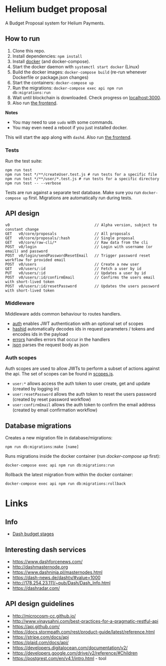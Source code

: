 # Helium budget proposal

A Budget Proposal system for Helium Payments.

## How to run

1. Clone this repo.
1. Install dependencies: `npm install`
1. Install [docker](https://www.docker.com/) (and docker-compose).
1. Start the docker daemon with `systemctl start docker` (Linux)
4. Build the docker images: `docker-compose build` (re-run whenever Dockerfile or package.json changes)
5. Start the containers: `docker-compose up`
6. Run the migrations: `docker-compose exec api npm run db:migrations:run`
7. Wait until blockchain is downloaded. Check progress on [localhost:3000](http://localhost:3000/v0/core/raw-cli/blockchain/getblockcount).
8. Also run [the frontend](https://github.com/KristerV/heliumpay-budgetweb-frontend).

**Notes**

- You may need to use `sudo` with some commands.
- You may even need a reboot if you just installed docker.

This will start the app along with `dashd`. Also run [the frontend](https://github.com/KristerV/heliumpay-budgetweb-frontend).

### Tests
Run the test suite:
```
npm run test
npm run test */**/createUser.test.js # run tests for a specific file
npm run test */**/user/*.test.js # run tests for a specific directory
npm run test -- --verbose
```

Tests are run against a separate test database. Make sure you run `docker-compose up` first. Migrations are automatically run during tests.

## API design

```
v0                                      // Alpha version, subject to constant change
GET   v0/core/proposals                 // All proposals
GET   v0/core/proposals/:hash           // Single proposal
GET   v0/core/raw-cli/*                 // Raw data from the cli
POST  v0/login                          // Login with username (or email) and password
POST  v0/login/sendPasswordResetEmail   // Trigger password reset workflow for provided email
POST  v0/users                          // Create a new user
GET   v0/users/:id                      // Fetch a user by id
PUT   v0/users/:id                      // Updates a user by id
POST  v0/users/:id/confirmEmail         // Confirms the users email with short-lived token
POST  v0/users/:id/resetPassword        // Updates the users password with short-lived token
```

### Middleware
Middleware adds common behaviour to routes handlers.

- [auth](/v0/middleware/auth.js) enables JWT authentication with an optional set of scopes
- [hashid](/v0/middleware/hashid.js) automatically decodes ids in request parameters / tokens and encodes ids in the payload
- [errors](/v0/middleware/errors.js) handles errors that occur in the handlers
- [json](/v0/middleware/index.js) parses the request body as json

### Auth scopes
Auth scopes are used to allow JWTs to perform a subset of actions against the api. The set of scopes can be found in [scopes.js](/v0/scopes.js).

- `user:*` allows access the auth token to user create, get and update (created by logging in)
- `user:resetPassword` allows the auth token to reset the users password (created by reset password workflow)
- `user:confirmEmail` allows the auth token to confirm the email address (created by email confirmation workflow)

## Database migrations
Creates a new migration file in database/migrations:
```
npm run db:migrations:make [name]
```

Runs migrations inside the docker container (run _docker-compose up_ first):
```
docker-compose exec api npm run db:migrations:run
```

Rollback the latest migration from within the docker container:
```
docker-compose exec api npm run db:migrations:rollback
```

# Links

## Info

- [Dash budget stages](https://github.com/dashpay/dash/blob/master/doc/masternode-budget.md)

## Interesting dash services

- https://www.dashforcenews.com/
- http://dashmasternode.org
- https://www.dashninja.pl/masternodes.html
- https://dash-news.de/dashtv/#value=1000
- http://178.254.23.111/~pub/Dash/Dash_Info.html
- https://dashradar.com/

## API design guidelines

- http://microcosm-cc.github.io/
- http://www.vinaysahni.com/best-practices-for-a-pragmatic-restful-api
- https://api.github.com/
- https://docs.stormpath.com/rest/product-guide/latest/reference.html
- https://stripe.com/docs/api
- https://plaid.com/docs/api/
- https://developers.digitalocean.com/documentation/v2/
- https://developers.google.com/drive/v2/reference/#Children
- https://postgrest.com/en/v4.1/intro.html - tool
